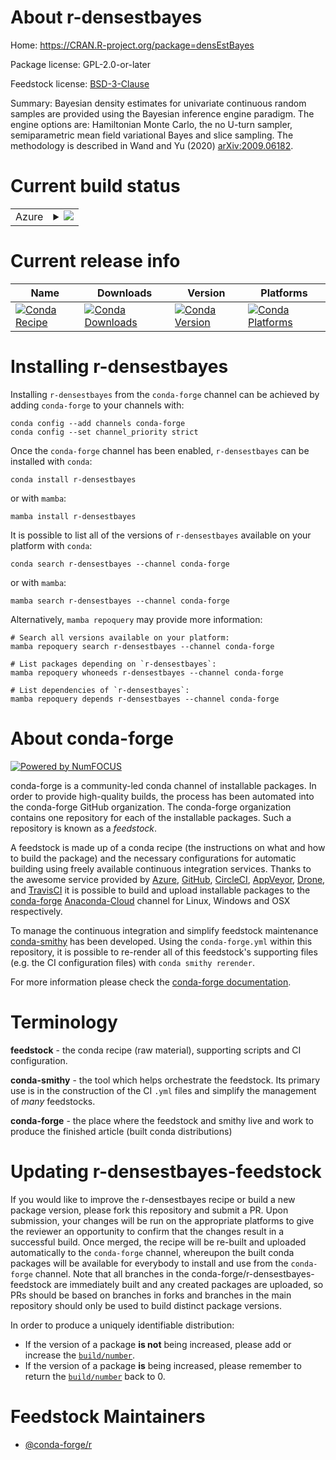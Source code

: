 About r-densestbayes
====================

Home: https://CRAN.R-project.org/package=densEstBayes

Package license: GPL-2.0-or-later

Feedstock license: [BSD-3-Clause](https://github.com/conda-forge/r-densestbayes-feedstock/blob/main/LICENSE.txt)

Summary: Bayesian density estimates for univariate continuous random samples are provided using the Bayesian inference engine paradigm. The engine options are: Hamiltonian Monte Carlo, the no U-turn sampler, semiparametric mean field variational Bayes and slice sampling. The methodology is described in Wand and Yu (2020) <arXiv:2009.06182>.

Current build status
====================


<table>
    
  <tr>
    <td>Azure</td>
    <td>
      <details>
        <summary>
          <a href="https://dev.azure.com/conda-forge/feedstock-builds/_build/latest?definitionId=16157&branchName=main">
            <img src="https://dev.azure.com/conda-forge/feedstock-builds/_apis/build/status/r-densestbayes-feedstock?branchName=main">
          </a>
        </summary>
        <table>
          <thead><tr><th>Variant</th><th>Status</th></tr></thead>
          <tbody><tr>
              <td>linux_64_r_base4.1</td>
              <td>
                <a href="https://dev.azure.com/conda-forge/feedstock-builds/_build/latest?definitionId=16157&branchName=main">
                  <img src="https://dev.azure.com/conda-forge/feedstock-builds/_apis/build/status/r-densestbayes-feedstock?branchName=main&jobName=linux&configuration=linux_64_r_base4.1" alt="variant">
                </a>
              </td>
            </tr><tr>
              <td>linux_64_r_base4.2</td>
              <td>
                <a href="https://dev.azure.com/conda-forge/feedstock-builds/_build/latest?definitionId=16157&branchName=main">
                  <img src="https://dev.azure.com/conda-forge/feedstock-builds/_apis/build/status/r-densestbayes-feedstock?branchName=main&jobName=linux&configuration=linux_64_r_base4.2" alt="variant">
                </a>
              </td>
            </tr><tr>
              <td>osx_64_r_base4.1</td>
              <td>
                <a href="https://dev.azure.com/conda-forge/feedstock-builds/_build/latest?definitionId=16157&branchName=main">
                  <img src="https://dev.azure.com/conda-forge/feedstock-builds/_apis/build/status/r-densestbayes-feedstock?branchName=main&jobName=osx&configuration=osx_64_r_base4.1" alt="variant">
                </a>
              </td>
            </tr><tr>
              <td>osx_64_r_base4.2</td>
              <td>
                <a href="https://dev.azure.com/conda-forge/feedstock-builds/_build/latest?definitionId=16157&branchName=main">
                  <img src="https://dev.azure.com/conda-forge/feedstock-builds/_apis/build/status/r-densestbayes-feedstock?branchName=main&jobName=osx&configuration=osx_64_r_base4.2" alt="variant">
                </a>
              </td>
            </tr><tr>
              <td>win_64</td>
              <td>
                <a href="https://dev.azure.com/conda-forge/feedstock-builds/_build/latest?definitionId=16157&branchName=main">
                  <img src="https://dev.azure.com/conda-forge/feedstock-builds/_apis/build/status/r-densestbayes-feedstock?branchName=main&jobName=win&configuration=win_64_" alt="variant">
                </a>
              </td>
            </tr>
          </tbody>
        </table>
      </details>
    </td>
  </tr>
</table>

Current release info
====================

| Name | Downloads | Version | Platforms |
| --- | --- | --- | --- |
| [![Conda Recipe](https://img.shields.io/badge/recipe-r--densestbayes-green.svg)](https://anaconda.org/conda-forge/r-densestbayes) | [![Conda Downloads](https://img.shields.io/conda/dn/conda-forge/r-densestbayes.svg)](https://anaconda.org/conda-forge/r-densestbayes) | [![Conda Version](https://img.shields.io/conda/vn/conda-forge/r-densestbayes.svg)](https://anaconda.org/conda-forge/r-densestbayes) | [![Conda Platforms](https://img.shields.io/conda/pn/conda-forge/r-densestbayes.svg)](https://anaconda.org/conda-forge/r-densestbayes) |

Installing r-densestbayes
=========================

Installing `r-densestbayes` from the `conda-forge` channel can be achieved by adding `conda-forge` to your channels with:

```
conda config --add channels conda-forge
conda config --set channel_priority strict
```

Once the `conda-forge` channel has been enabled, `r-densestbayes` can be installed with `conda`:

```
conda install r-densestbayes
```

or with `mamba`:

```
mamba install r-densestbayes
```

It is possible to list all of the versions of `r-densestbayes` available on your platform with `conda`:

```
conda search r-densestbayes --channel conda-forge
```

or with `mamba`:

```
mamba search r-densestbayes --channel conda-forge
```

Alternatively, `mamba repoquery` may provide more information:

```
# Search all versions available on your platform:
mamba repoquery search r-densestbayes --channel conda-forge

# List packages depending on `r-densestbayes`:
mamba repoquery whoneeds r-densestbayes --channel conda-forge

# List dependencies of `r-densestbayes`:
mamba repoquery depends r-densestbayes --channel conda-forge
```


About conda-forge
=================

[![Powered by
NumFOCUS](https://img.shields.io/badge/powered%20by-NumFOCUS-orange.svg?style=flat&colorA=E1523D&colorB=007D8A)](https://numfocus.org)

conda-forge is a community-led conda channel of installable packages.
In order to provide high-quality builds, the process has been automated into the
conda-forge GitHub organization. The conda-forge organization contains one repository
for each of the installable packages. Such a repository is known as a *feedstock*.

A feedstock is made up of a conda recipe (the instructions on what and how to build
the package) and the necessary configurations for automatic building using freely
available continuous integration services. Thanks to the awesome service provided by
[Azure](https://azure.microsoft.com/en-us/services/devops/), [GitHub](https://github.com/),
[CircleCI](https://circleci.com/), [AppVeyor](https://www.appveyor.com/),
[Drone](https://cloud.drone.io/welcome), and [TravisCI](https://travis-ci.com/)
it is possible to build and upload installable packages to the
[conda-forge](https://anaconda.org/conda-forge) [Anaconda-Cloud](https://anaconda.org/)
channel for Linux, Windows and OSX respectively.

To manage the continuous integration and simplify feedstock maintenance
[conda-smithy](https://github.com/conda-forge/conda-smithy) has been developed.
Using the ``conda-forge.yml`` within this repository, it is possible to re-render all of
this feedstock's supporting files (e.g. the CI configuration files) with ``conda smithy rerender``.

For more information please check the [conda-forge documentation](https://conda-forge.org/docs/).

Terminology
===========

**feedstock** - the conda recipe (raw material), supporting scripts and CI configuration.

**conda-smithy** - the tool which helps orchestrate the feedstock.
                   Its primary use is in the construction of the CI ``.yml`` files
                   and simplify the management of *many* feedstocks.

**conda-forge** - the place where the feedstock and smithy live and work to
                  produce the finished article (built conda distributions)


Updating r-densestbayes-feedstock
=================================

If you would like to improve the r-densestbayes recipe or build a new
package version, please fork this repository and submit a PR. Upon submission,
your changes will be run on the appropriate platforms to give the reviewer an
opportunity to confirm that the changes result in a successful build. Once
merged, the recipe will be re-built and uploaded automatically to the
`conda-forge` channel, whereupon the built conda packages will be available for
everybody to install and use from the `conda-forge` channel.
Note that all branches in the conda-forge/r-densestbayes-feedstock are
immediately built and any created packages are uploaded, so PRs should be based
on branches in forks and branches in the main repository should only be used to
build distinct package versions.

In order to produce a uniquely identifiable distribution:
 * If the version of a package **is not** being increased, please add or increase
   the [``build/number``](https://docs.conda.io/projects/conda-build/en/latest/resources/define-metadata.html#build-number-and-string).
 * If the version of a package **is** being increased, please remember to return
   the [``build/number``](https://docs.conda.io/projects/conda-build/en/latest/resources/define-metadata.html#build-number-and-string)
   back to 0.

Feedstock Maintainers
=====================

* [@conda-forge/r](https://github.com/conda-forge/r/)

